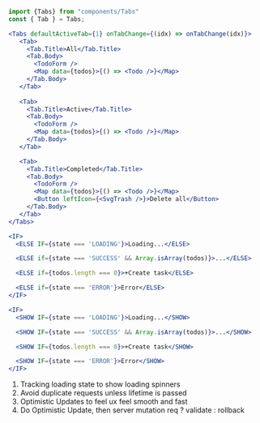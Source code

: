 
~~~jsx
import {Tabs} from "components/Tabs"
const { Tab } = Tabs;

<Tabs defaultActiveTab={1} onTabChange={(idx) => onTabChange(idx)}>
   <Tab>
     <Tab.Title>All</Tab.Title>
     <Tab.Body>
       <TodoForm />
       <Map data={todos}>{() => <Todo />}</Map>
     </Tab.Body>
   </Tab>
   
   <Tab>
     <Tab.Title>Active</Tab.Title>
     <Tab.Body>
       <TodoForm />
       <Map data={todos}>{() => <Todo />}</Map>
     </Tab.Body>
   </Tab>

   <Tab>
     <Tab.Title>Completed</Tab.Title>
     <Tab.Body>
       <TodoForm />
       <Map data={todos}>{() => <Todo />}</Map>
       <Button leftIcon={<SvgTrash />}>Delete all</Button>
     </Tab.Body>
   </Tab>
</Tabs>
~~~

```jsx
<IF>
  <ELSE IF={state === 'LOADING'}>Loading...</ELSE>

  <ELSE if={state === 'SUCCESS' && Array.isArray(todos)}>...</ELSE>

  <ELSE if={todos.length === 0}>+Create task</ELSE>

  <ELSE if={state === 'ERROR'}>Error</ELSE>
</IF>
```

```jsx
<IF>
  <SHOW IF={state === 'LOADING'}>Loading...</SHOW>

  <SHOW IF={state === 'SUCCESS' && Array.isArray(todos)}>...</SHOW>

  <SHOW IF={todos.length === 0}>+Create task</SHOW>

  <SHOW IF={state === 'ERROR'}>Error</SHOW>
</IF>
```



1. Tracking loading state to show loading spinners
2. Avoid duplicate requests unless lifetime is passed
3. Optimistic Updates to feel ux feel smooth and fast
4. Do Optimistic Update, then server mutation req ? validate : rollback
